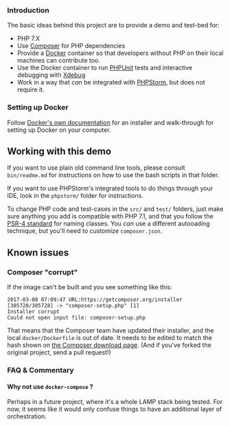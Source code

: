 ### Introduction

The basic ideas behind this project are to provide a demo and test-bed for:

* PHP 7.X
* Use [Composer](https://getcomposer.org) for PHP dependencies
* Provide a [Docker](https://www.docker.com/) container so that developers without PHP on their local machines can 
  contribute too.
* Use the Docker container to run [PHPUnit](https://phpunit.de/) tests and interactive debugging with 
  [Xdebug](https://xdebug.org/) 
* Work in a way that *can* be integrated with [PHPStorm](https://www.jetbrains.com/phpstorm/), but does not require it.

### Setting up Docker

Follow [Docker's own documentation](https://docs.docker.com/engine/getstarted/) for an installer and walk-through for setting up Docker on your computer.
 
## Working with this demo

If you want to use plain old command line tools, please consult `bin/readme.md` for instructions on how to use the bash scripts in that folder.
 
If you want to use PHPStorm's integrated tools to do things through your IDE, look in the `phpstorm/` folder for instructions.
 
To change PHP code and test-cases in the `src/` and `test/` folders, just make sure anything you add is compatible with PHP 7.1, and that you follow the [PSR-4 standard](http://www.php-fig.org/psr/psr-4/) for naming classes. You *can* use a different autooading technique, but you'll need to customize `composer.json`.

## Known issues

### Composer "corrupt"

If the image can't be built and you see something like this:

    2017-03-08 07:09:47 URL:https://getcomposer.org/installer [305728/305728] -> "composer-setup.php" [1]
    Installer corrupt
    Could not open input file: composer-setup.php
    
That means that the Composer team have updated their installer, and the local `docker/Dockerfile` is out of date. It
 needs to be edited to match the hash shown on [the Composer download page](https://getcomposer.org/download/). (And if 
 you've forked the original project, send a pull request!) 

### FAQ & Commentary

#### Why not use `docker-compose` ?

Perhaps in a future project, where it's a whole LAMP stack being tested. For now, it seems like it would only confuse
things to have an additional layer of orchestration.
   